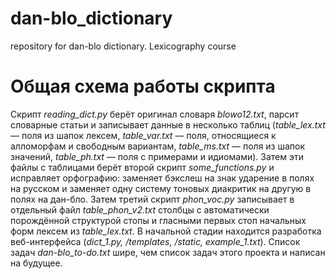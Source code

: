 # dan-blo_dictionary
repository for dan-blo dictionary. Lexicography course 

# Общая схема работы скрипта

Скрипт *reading_dict.py* берёт оригинал словаря *blowo12.txt*, парсит словарные статьи и записывает данные в несколько таблиц (*table_lex.txt* — поля из шапок лексем, *table_var.txt* — поля, относящиеся к алломорфам и свободным вариантам, *table_ms.txt* — поля из шапок значений, *table_ph.txt* — поля с примерами и идиомами). 
Затем эти файлы с таблицами берёт второй скрипт *some_functions.py* и исправляет орфографию: заменяет бэкслеш на знак ударение в полях на русском и заменяет одну систему тоновых диакритик на другую в полях на дан-бло.
Затем третий скрипт *phon_voc.py* записывает в отдельный файл *table_phon_v2.txt* столбцы с автоматически порождённой структурой стопы и гласными первых стоп начальных форм лексем из *table_lex.txt*.
В начальной стадии находится разработка веб-интерфейса (*dict_1.py, /templates, /static, example_1.txt*).
Список задач *dan-blo_to-do.txt* шире, чем список задач этого проекта и написан на будущее.
